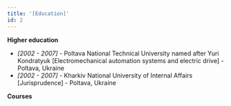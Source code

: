 ```yaml
---
title: '[Education]'
id: 2
---
```


**Higher education**

- *[2002 - 2007]* - Poltava National Technical University named after Yuri Kondratyuk [Electromechanical automation systems and electric drive] - Poltava, Ukraine
- *[2002 - 2007]* - Kharkiv National University of Internal Affairs [Jurisprudence] - Poltava, Ukraine



**Courses**
